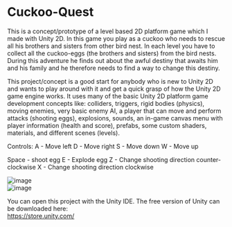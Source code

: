 # Cuckoo-Quest

This is a concept/prototype of a level based 2D platform game which I made with Unity 2D. In this game you play as a cuckoo who needs to rescue all his brothers and sisters from other bird nest. In each level you have to collect all the cuckoo-eggs (the brothers and sisters) from the bird nests. During this adventure he finds out about the awful destiny that awaits him and his family and he therefore needs to find a way to change this destiny. 

This project/concept is a good start for anybody who is new to Unity 2D and wants to play around with it and get a quick grasp of how the Unity 2D game engine works. It uses many of the basic Unity 2D platform game development concepts like: colliders, triggers, rigid bodies (physics), moving enemies, very basic enemy AI, a player that can move and perform attacks (shooting eggs), explosions, sounds, an in-game canvas menu with player information (health and score), prefabs, some custom shaders, materials, and different scenes (levels).

Controls:
A - Move left
D - Move right
S - Move down
W - Move up

Space - shoot egg
E - Explode egg
Z - Change shooting direction counter-clockwise
X - Change shooting direction clockwise

![image](http://www.seportfoliorm.site40.net/Cuckoo-Mania0.jpg)<br />
![image](http://www.seportfoliorm.site40.net/Cuckoo-Mania1.jpg)

You can open this project with the Unity IDE. The free version of Unity can be downloaded here:<br />
https://store.unity.com/
